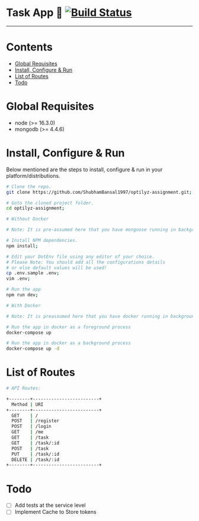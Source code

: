 # Task App 🙌 [![Build Status](https://app.travis-ci.com/ShubhamBansal1997/optilyz-assignment.svg?branch=master)](https://app.travis-ci.com/ShubhamBansal1997/optilyz-assignment)
___


# Contents

* [Global Requisites](#global-requisites)
* [Install, Configure & Run](#install-configure--run)
* [List of Routes](#list-of-routes)
* [Todo](#Todo)

# Global Requisites

* node (>= 16.3.0)
* mongodb (>= 4.4.6)

# Install, Configure & Run

Below mentioned are the steps to install, configure & run in your platform/distributions.

```bash
# Clone the repo.
git clone https://github.com/ShubhamBansal1997/optilyz-assignment.git;

# Goto the cloned project folder.
cd optilyz-assignment;
```

```bash
# Without Docker

# Note: It is pre-assumed here that you have mongoose running in background & you have created the database.

# Install NPM dependencies.
npm install;

# Edit your DotEnv file using any editor of your choice.
# Please Note: You should add all the configurations details
# or else default values will be used!
cp .env.sample .env;
vim .env;

# Run the app
npm run dev;
```

```bash
# With Docker

# Note: It is preassumed here that you have docker running in background

# Run the app in docker as a foreground process
docker-compose up

# Run the app in docker as a background process
docker-compose up -d
```


# List of Routes

```sh
# API Routes:

+--------+-------------------------+
  Method | URI
+--------+-------------------------+
  GET    | /
  POST   | /register
  POST   | /login
  GET    | /me
  GET    | /task
  GET    | /task/:id
  POST   | /task
  PUT    | /task/:id
  DELETE | /task/:id
+--------+-------------------------+
```

# Todo

- [ ] Add tests at the service level
- [ ] Implement Cache to Store tokens
